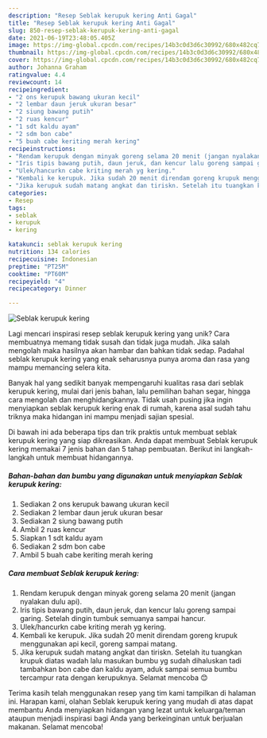 ```yaml
---
description: "Resep Seblak kerupuk kering Anti Gagal"
title: "Resep Seblak kerupuk kering Anti Gagal"
slug: 850-resep-seblak-kerupuk-kering-anti-gagal
date: 2021-06-19T23:48:05.405Z
image: https://img-global.cpcdn.com/recipes/14b3c0d3d6c30992/680x482cq70/seblak-kerupuk-kering-foto-resep-utama.jpg
thumbnail: https://img-global.cpcdn.com/recipes/14b3c0d3d6c30992/680x482cq70/seblak-kerupuk-kering-foto-resep-utama.jpg
cover: https://img-global.cpcdn.com/recipes/14b3c0d3d6c30992/680x482cq70/seblak-kerupuk-kering-foto-resep-utama.jpg
author: Johanna Graham
ratingvalue: 4.4
reviewcount: 14
recipeingredient:
- "2 ons kerupuk bawang ukuran kecil"
- "2 lembar daun jeruk ukuran besar"
- "2 siung bawang putih"
- "2 ruas kencur"
- "1 sdt kaldu ayam"
- "2 sdm bon cabe"
- "5 buah cabe keriting merah kering"
recipeinstructions:
- "Rendam kerupuk dengan minyak goreng selama 20 menit (jangan nyalakan dulu api)."
- "Iris tipis bawang putih, daun jeruk, dan kencur lalu goreng sampai garing. Setelah dingin tumbuk semuanya sampai hancur."
- "Ulek/hancurkn cabe kriting merah yg kering."
- "Kembali ke kerupuk. Jika sudah 20 menit direndam goreng krupuk menggunakan api kecil, goreng sampai matang."
- "Jika kerupuk sudah matang angkat dan tiriskn. Setelah itu tuangkan krupuk diatas wadah lalu masukan bumbu yg sudah dihaluskan tadi tambahkan bon cabe dan kaldu ayam, aduk sampai semua bumbu tercampur rata dengan kerupuknya. Selamat mencoba 😊"
categories:
- Resep
tags:
- seblak
- kerupuk
- kering

katakunci: seblak kerupuk kering 
nutrition: 134 calories
recipecuisine: Indonesian
preptime: "PT25M"
cooktime: "PT60M"
recipeyield: "4"
recipecategory: Dinner

---
```



![Seblak kerupuk kering](https://img-global.cpcdn.com/recipes/14b3c0d3d6c30992/680x482cq70/seblak-kerupuk-kering-foto-resep-utama.jpg)

Lagi mencari inspirasi resep seblak kerupuk kering yang unik? Cara membuatnya memang tidak susah dan tidak juga mudah. Jika salah mengolah maka hasilnya akan hambar dan bahkan tidak sedap. Padahal seblak kerupuk kering yang enak seharusnya punya aroma dan rasa yang mampu memancing selera kita.

Banyak hal yang sedikit banyak mempengaruhi kualitas rasa dari seblak kerupuk kering, mulai dari jenis bahan, lalu pemilihan bahan segar, hingga cara mengolah dan menghidangkannya. Tidak usah pusing jika ingin menyiapkan seblak kerupuk kering enak di rumah, karena asal sudah tahu triknya maka hidangan ini mampu menjadi sajian spesial.




Di bawah ini ada beberapa tips dan trik praktis untuk membuat seblak kerupuk kering yang siap dikreasikan. Anda dapat membuat Seblak kerupuk kering memakai 7 jenis bahan dan 5 tahap pembuatan. Berikut ini langkah-langkah untuk membuat hidangannya.

<!--inarticleads1-->

##### Bahan-bahan dan bumbu yang digunakan untuk menyiapkan Seblak kerupuk kering:

1. Sediakan 2 ons kerupuk bawang ukuran kecil
1. Sediakan 2 lembar daun jeruk ukuran besar
1. Sediakan 2 siung bawang putih
1. Ambil 2 ruas kencur
1. Siapkan 1 sdt kaldu ayam
1. Sediakan 2 sdm bon cabe
1. Ambil 5 buah cabe keriting merah kering




<!--inarticleads2-->

##### Cara membuat Seblak kerupuk kering:

1. Rendam kerupuk dengan minyak goreng selama 20 menit (jangan nyalakan dulu api).
1. Iris tipis bawang putih, daun jeruk, dan kencur lalu goreng sampai garing. Setelah dingin tumbuk semuanya sampai hancur.
1. Ulek/hancurkn cabe kriting merah yg kering.
1. Kembali ke kerupuk. Jika sudah 20 menit direndam goreng krupuk menggunakan api kecil, goreng sampai matang.
1. Jika kerupuk sudah matang angkat dan tiriskn. Setelah itu tuangkan krupuk diatas wadah lalu masukan bumbu yg sudah dihaluskan tadi tambahkan bon cabe dan kaldu ayam, aduk sampai semua bumbu tercampur rata dengan kerupuknya. Selamat mencoba 😊




Terima kasih telah menggunakan resep yang tim kami tampilkan di halaman ini. Harapan kami, olahan Seblak kerupuk kering yang mudah di atas dapat membantu Anda menyiapkan hidangan yang lezat untuk keluarga/teman ataupun menjadi inspirasi bagi Anda yang berkeinginan untuk berjualan makanan. Selamat mencoba!
